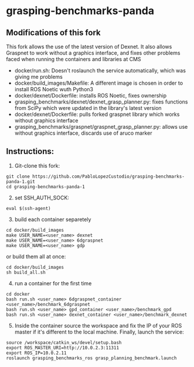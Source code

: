 # grasping-benchmarks-panda


## Modifications of this fork
This fork allows the use of the latest version of Dexnet. It also allows Graspnet to work without a graphics interface, and fixes other problems faced when running the containers and libraries at CMS

* docker/run.sh: Doesn't roslaunch the service automatically, which was giving me problems
* docker/build_images/Makefile: A different image is chosen in order to install ROS Noetic wuth Python3
* docker/dexnet/Dockerfile: installs ROS Noetic, fixes ownership
* grasping_benchmarks/dexnet/dexnet_grasp_planner.py: fixes functions from SciPy which were updated in the library's latest version
* docker/dexnet/Dockerfile: pulls forked graspnet library which works without graphics interface
* grasping_benchmarks/graspnet/graspnet_grasp_planner.py: allows use without graphics interface, discards use of aruco marker

## Instructions:
1. Git-clone this fork:
```
git clone https://github.com/PabloLopezCustodio/grasping-benchmarks-panda-1.git
cd grasping-benchmarks-panda-1
```
2. set SSH_AUTH_SOCK:
```
eval $(ssh-agent)
```
3. build each container separetely 
```
cd docker/build_images
make USER_NAME=<user_name> dexnet
make USER_NAME=<user_name> 6dgraspnet
make USER_NAME=<user_name> gdp
```
or build them all at once:
```
cd docker/build_images
sh build_all.sh
```
4. run a container for the first time
```
cd docker
bash run.sh <user_name> 6dgraspnet_container <user_name>/benchmark_6dgraspnet
bash run.sh <user_name> gpd_container <user_name>/benchmark_gpd
bash run.sh <user_name> dexnet_container <user_name>/benchmark_dexnet
```
5. Inside the container source the workspace and fix the IP of your ROS master if it's different to the local machine. Finally, launch the service:
```
source /workspace/catkin_ws/devel/setup.bash
export ROS_MASTER_URI=http://10.0.2.3:11311
export ROS_IP=10.0.2.11
roslaunch grasping_benchmarks_ros grasp_planning_benchmark.launch
```
